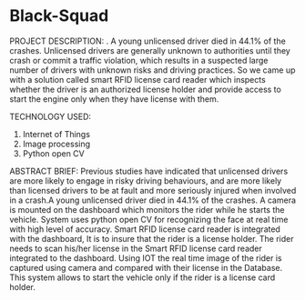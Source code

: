 # Black-Squad
PROJECT DESCRIPTION:
. A young unlicensed driver died in 44.1% of the crashes. Unlicensed drivers are generally unknown to authorities until they crash or commit a traffic violation, which results in a suspected large number of drivers with unknown risks and driving practices. So we came up with a solution called smart RFID license card reader which inspects whether the driver is an authorized license holder and provide access to start the engine only when they have license with them. 

TECHNOLOGY USED:
1. Internet of Things
2. Image processing
4. Python open CV 

ABSTRACT BRIEF:
            Previous studies have indicated that unlicensed drivers are more likely to engage in risky driving behaviours, and are more likely than licensed drivers to be at fault and more seriously injured when involved in a crash.A young unlicensed driver died in 44.1% of the crashes.
             A camera is mounted on the dashboard which monitors the rider while he starts the vehicle. System uses python open CV for recognizing the face at real time with high level of accuracy. Smart RFID license card reader is integrated with the dashboard, It is to insure that the rider is a license holder. The rider needs to scan his/her license in the Smart RFID license card reader integrated to the dashboard. Using IOT the real time image of the rider is captured using camera and compared with their license in the Database. This system allows to start the vehicle only if the rider is a license card holder.

